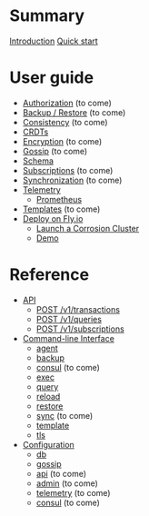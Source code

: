 # Summary

[Introduction](intro.md)
[Quick start](quick-start.md)

# User guide
- [Authorization]() (to come)
- [Backup / Restore]() (to come)
- [Consistency]() (to come)
- [CRDTs](crdts.md)
- [Encryption]() (to come)
- [Gossip]() (to come)
- [Schema](schema.md)
- [Subscriptions]() (to come)
- [Synchronization]() (to come)
- [Telemetry](telemetry/README.md)
    - [Prometheus](telemetry/prometheus.md)
- [Templates]() (to come)
- [Deploy on Fly.io](deploy-on-fly/README.md)
  - [Launch a Corrosion Cluster](deploy-on-fly/launch.md)
  - [Demo](deploy-on-fly/demo.md)

# Reference
- [API](api/README.md)
    - [POST /v1/transactions](api/transactions.md)
    - [POST /v1/queries](api/queries.md)
    - [POST /v1/subscriptions](api/subscriptions.md)
- [Command-line Interface](cli/README.md)
    - [agent](cli/agent.md)
    - [backup](cli/backup.md)
    - [consul]() (to come)
    - [exec](cli/exec.md)
    - [query](cli/query.md)
    - [reload](cli/reload.md)
    - [restore](cli/restore.md)
    - [sync]() (to come)
    - [template](cli/template.md)
    - [tls](cli/tls.md)
- [Configuration](config/README.md)
    - [db](config/db.md)
    - [gossip](config/gossip.md)
    - [api]() (to come)
    - [admin]() (to come)
    - [telemetry]() (to come)
    - [consul]() (to come)